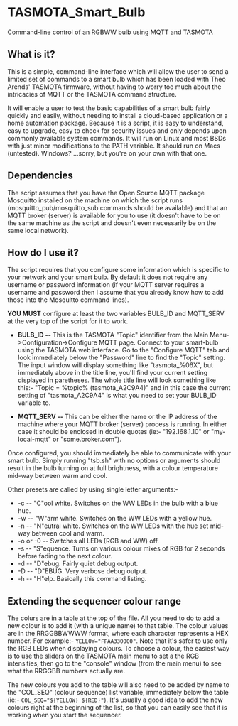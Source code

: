 # TASMOTA_Smart_Bulb
Command-line control of an RGBWW bulb using MQTT and TASMOTA

## What is it?
This is a simple, command-line interface which will allow the user to send a limited set of commands to a smart bulb which has been loaded with Theo Arends' TASMOTA firmware, without having to worry too much about the intricacies of MQTT or the TASMOTA command structure.

It will enable a user to test the basic capabilities of a smart bulb fairly quickly and easily, without needing to install a cloud-based application or a home automation package.  Because it is a script, it is easy to understand, easy to upgrade, easy to check for security issues and only depends upon commonly available system commands.  It will run on Linux and most BSDs with just minor modifications to the PATH variable.  It should run on Macs (untested).  Windows?  ...sorry, but you're on your own with that one.

## Dependencies
The script assumes that you have the Open Source MQTT package Mosquitto installed on the machine on which the script runs (mosquitto_pub/mosquitto_sub commands should be available) and that an MQTT broker (server) is available for you to use (it doesn't have to be on the same machine as the script and doesn't even necessarily be on the same local network).

## How do I use it?
The script requires that you configure some information which is specific to your network and your smart bulb.  By default it does not require any username or password information (if your MQTT server requires a username and password then I assume that you already know how to add those into the Mosquitto command lines).

**YOU MUST** configure at least the two variables BULB_ID and MQTT_SERV at the very top of the script for it to work.

+ **BULB_ID  --**  This is the TASMOTA "Topic" identifier from the Main Menu->Configuration->Configure MQTT page.  Connect to your smart-bulb using the TASMOTA web interface.  Go to the "Configure MQTT" tab and look immediately below the "Password" line to find the "Topic" setting.  The input window will display something like "tasmota_%06X", but immediately above in the title line, you'll find your current setting displayed in paretheses.  The whole title line will look something like this:- "Topic = %topic% (tasmota_A2C9A4)" and in this case the current setting of "tasmota_A2C9A4" is what you need to set your BULB_ID variable to.

+ **MQTT_SERV  --**  This can be either the name or the IP address of the machine where your MQTT broker (server) process is running.  In either case it should be enclosed in double quotes (ie:- "192.168.1.10" or "my-local-mqtt" or "some.broker.com").

Once configured, you should immediately be able to communicate with your smart bulb.  Simply running "tsb.sh" with no options or arguments should result in the bulb turning on at full brightness, with a colour temperature mid-way between warm and cool.

Other presets are called by using single letter arguments:-

+ -c  --  "C"ool white.  Switches on the WW LEDs in the bulb with a blue hue.
+ -w  --  "W"arm white.  Switches on the WW LEDs with a yellow hue.
+ -n  --  "N"eutral white.  Switches on the WW LEDs with the hue set mid-way between cool and warm.
+ -o  or -0  -- Switches all LEDs (RGB and WW) off.
+ -s  --  "S"equence.  Turns on various colour mixes of RGB for 2 seconds before fading to the next colour.
+ -d  --  "D"ebug.  Fairly quiet debug output.
+ -D  --  "D"EBUG.  Very verbose debug output.
+ -h  --  "H"elp.  Basically this command listing.

## Extending the sequencer colour range
The colurs are in a table at the top of the file.  All you need to do to add a new colour is to add it (with a unique name) to that table.  The colour values are in the RRGGBBWWWW format, where each character represents a HEX number.  For example:- `YELLOW="FFAA330000"`.  Note that it's safer to use only the RGB LEDs when displaying colours.  To choose a colour, the easiest way is to use the sliders on the TASMOTA main menu to set a the RGB intensities, then go to the "console" window (from the main menu) to see what the RRGGBB numbers actually are.

The new colours you add to the table will also need to be added by name to the "COL_SEQ" (colour sequence) list variable, immediately below the table (ie:- `COL_SEQ="${YELLOW} ${RED}"`).  It's usually a good idea to add the new colours right at the beginning of the list, so that you can easily see that it is working when you start the sequencer.

